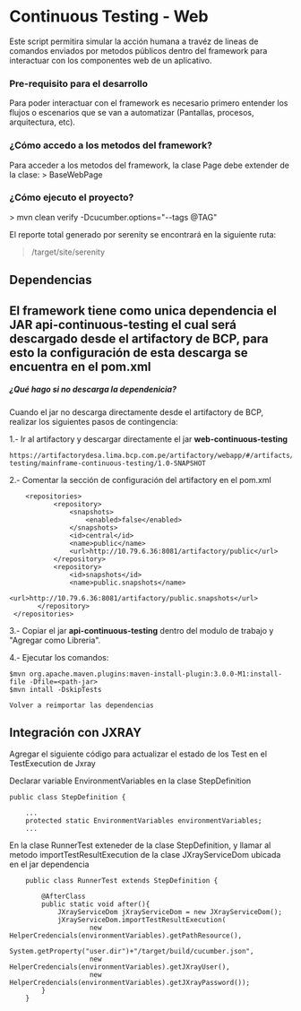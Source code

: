 <h1>Continuous Testing - Web</h1>

Este script permitira simular la acción humana a travéz de 
lineas de comandos enviados por metodos públicos dentro del 
framework para interactuar con los componentes web de un aplicativo.

<h3>Pre-requisito para el desarrollo</h3>
Para poder interactuar con el framework es necesario primero entender los flujos o escenarios que se van a automatizar
(Pantallas, procesos, arquitectura, etc). 

<h3>¿Cómo accedo a los metodos del framework?</h3>
Para acceder a los metodos del framework, la clase Page debe extender de la clase:
> BaseWebPage


<h3>¿Cómo ejecuto el proyecto?</h3>
> mvn clean verify -Dcucumber.options="--tags @TAG"


El reporte total generado por serenity se encontrará en la siguiente ruta:
> /target/site/serenity

<h2>Dependencias<h2>
El framework tiene como unica dependencia el JAR <b>api-continuous-testing</b> el cual será descargado
desde el artifactory de BCP, para esto la configuración de esta descarga se encuentra en el pom.xml

<h5>¿Qué hago si no descarga la dependenicia?</h5>
Cuando el jar no descarga directamente desde el artifactory de BCP, realizar los siguientes pasos de contingencia:

1.-  Ir al artifactory y descargar directamente el jar <b>web-continuous-testing</b>

```    
https://artifactorydesa.lima.bcp.com.pe/artifactory/webapp/#/artifacts/browse/tree/General/INCT.Snapshot/com/everis/continuous-testing/mainframe-continuous-testing/1.0-SNAPSHOT
```

2.-  Comentar la sección de configuración del artifactory en el pom.xml
 ```  
     <repositories>
            <repository>
                <snapshots>
                    <enabled>false</enabled>
                </snapshots>
                <id>central</id>
                <name>public</name>
                <url>http://10.79.6.36:8081/artifactory/public</url>
            </repository>
            <repository>
                <id>snapshots</id>
                <name>public.snapshots</name>
                <url>http://10.79.6.36:8081/artifactory/public.snapshots</url>
        </repository>
  </repositories>
```
      
3.-  Copiar el jar <b>api-continuous-testing</b> dentro del modulo de trabajo y "Agregar como Libreria".

4.- Ejecutar los comandos:
    
    $mvn org.apache.maven.plugins:maven-install-plugin:3.0.0-M1:install-file -Dfile=<path-jar>
    $mvn intall -DskipTests
    
    Volver a reimportar las dependencias
    

## Integración con JXRAY

Agregar el siguiente código para actualizar el estado de los Test en 
el TestExecution de Jxray

Declarar variable EnvironmentVariables en la clase StepDefinition
``` 
public class StepDefinition {

    ...
    protected static EnvironmentVariables environmentVariables;
    ...

``` 
  
  
En la clase RunnerTest exteneder de la clase StepDefinition, y llamar al metodo importTestResultExecution
de la clase JXrayServiceDom ubicada en el jar dependencia
```  
    public class RunnerTest extends StepDefinition {
    
        @AfterClass
        public static void after(){
            JXrayServiceDom jXrayServiceDom = new JXrayServiceDom();
            jXrayServiceDom.importTestResultExecution(
                    new HelperCredencials(environmentVariables).getPathResource(),
                    System.getProperty("user.dir")+"/target/build/cucumber.json",
                    new HelperCredencials(environmentVariables).getJXrayUser(),
                    new HelperCredencials(environmentVariables).getJXrayPassword());
        }
    }
```
    